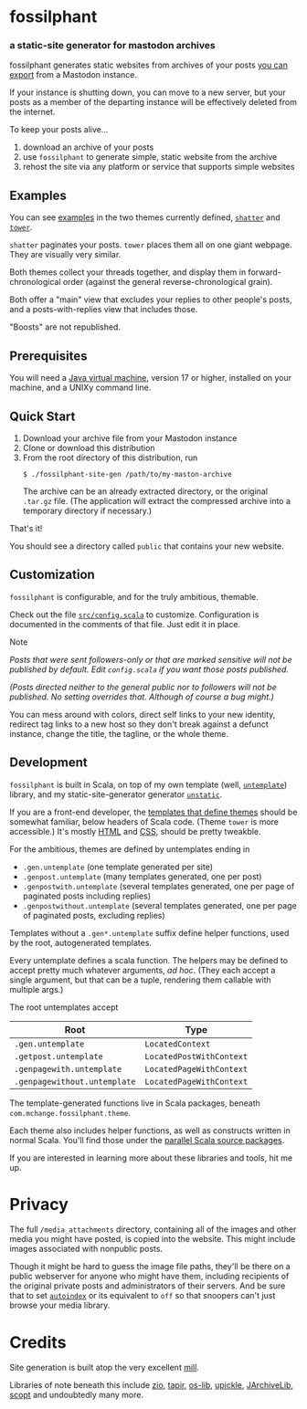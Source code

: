 # fossilphant

### a static-site generator for mastodon archives

fossilphant generates static websites from
archives of your posts [you can export](https://allthings.how/how-to-export-and-import-your-data-on-mastodon/)
from a Mastodon instance.

If your instance is shutting down, you can move to a new server,
but your posts as a member of the departing instance will be effectively
deleted from the internet.

To keep your posts alive...

1. download an archive of your posts
2. use `fossilphant` to generate simple, static website
   from the archive
3. rehost the site via any platform or service that supports simple websites

## Examples

You can see [examples](https://www.mchange.com/projects/fossilphant/example/shatter) in the two themes currently defined,
[`shatter`](https://www.mchange.com/projects/fossilphant/example/shatter)
and [`tower`](https://www.mchange.com/projects/fossilphant/example/tower).

`shatter` paginates your posts. `tower` places them all on one giant webpage.
They are visually very similar.

Both themes collect your threads together, and display them in forward-chronological
order (against the general reverse-chronological grain).

Both offer a "main" view that
excludes your replies to other people's posts, and a posts-with-replies view that
includes those.

"Boosts" are not republished.

## Prerequisites

You will need a [Java virtual machine](https://www.oracle.com/java/technologies/java-se-glance.html),
version 17 or higher, installed on your machine, and a UNIXy command line.

## Quick Start

1. Download your archive file from your Mastodon instance
2. Clone or download this distribution
3. From the root directory of this distribution, run
   ```plaintext
   $ ./fossilphant-site-gen /path/to/my-maston-archive
   ```
   The archive can be an already extracted directory, or the original
    `.tar.gz` file. (The application will extract the compressed archive into a
   temporary directory if necessary.)

That's it!

You should see a directory called `public`
that contains your new website.

## Customization

`fossilphant` is configurable, and for the truly ambitious,
themable.

Check out the file [`src/config.scala`](src/config.scala) to customize.
Configuration is documented in the comments of that file. Just edit it in place.

> [!NOTE]  
> _Posts that were sent followers-only or that are marked sensitive
> will not be published by default. Edit `config.scala` if you want
> those posts published._
> 
> _(Posts directed neither to the general public
> nor to followers will not be published. No setting overrides that.
> Although of course a bug might.)_

You can mess around with colors, direct self links to your new identity,
redirect tag links to a new host so they don't break against a defunct instance,
change the title, the tagline, or the whole theme.

## Development

`fossilphant` is built in Scala, on top of my own template (well,
[`untemplate`](https://github.com/swaldman/untemplate-doc#readme)) library,
and my static-site-generator generator [`unstatic`](https://github.com/swaldman/unstatic).

If you are a front-end developer, the
[templates that define themes](fossilphant/untemplate/com/mchange/fossilphant/theme)
should be somewhat familiar, below headers of Scala code. (Theme `tower` is more accessible.) It's mostly
[HTML](fossilphant/untemplate/com/mchange/fossilphant/theme/tower/layout-main.html.untemplate) and
[CSS](fossilphant/untemplate/com/mchange/fossilphant/theme/tower/style.css.gen.untemplate), should be pretty tweakble.

For the ambitious, themes are defined by untemplates ending in
* `.gen.untemplate` (one template generated per site)
* `.genpost.untemplate`
(many templates generated, one per post)
* `.genpostwith.untemplate` (several templates generated, one per page of paginated posts including replies)
* `.genpostwithout.untemplate` (several templates generated, one per page of paginated posts, excluding replies)

Templates without a `.gen*.untemplate` suffix define helper functions,
used by the root, autogenerated templates.

Every untemplate defines a scala function. The helpers may be defined
to accept pretty much whatever arguments, _ad hoc_. (They each accept a
single argument, but that can be a tuple, rendering them callable with
multiple args.)

The root untemplates accept

| Root                         | Type                     |
|------------------------------|--------------------------|
| `.gen.untemplate`            | `LocatedContext`         |
| `.getpost.untemplate`        | `LocatedPostWithContext` | 
| `.genpagewith.untemplate`    | `LocatedPageWithContext` |
| `.genpagewithout.untemplate` | `LocatedPageWithContext` |

The template-generated functions live in Scala packages, beneath `com.mchange.fossilphant.theme`.

Each theme also includes helper functions, as well as constructs written in normal Scala.
You'll find those under the [parallel Scala source packages](fossilphant/src/com/mchange/fossilphant/theme).

If you are interested in learning more about these libraries and tools, hit me up.

# Privacy

The full `/media_attachments` directory, containing all of the images and other media
you might have posted, is copied into the website. This might include images associated
with nonpublic posts.

Though it might be hard to guess the image file paths, they'll be there on a public
webserver for anyone who might have them, including recipients of the original private
posts and administrators of their servers. And be sure that to set [`autoindex`](https://docs.nginx.com/nginx/admin-guide/web-server/serving-static-content/)
or its equivalent to `off` so that snoopers can't just browse your media library.

# Credits

Site generation is built atop the very excellent [mill](https://github.com/com-lihaoyi/mill).

Libraries of note beneath this include [zio](https://zio.dev/), [tapir](https://tapir.softwaremill.com/en/latest/),
[os-lib](https://github.com/com-lihaoyi/os-lib), [upickle](https://com-lihaoyi.github.io/upickle/),
[JArchiveLib](https://rauschig.org/jarchivelib/), [scopt](https://github.com/scopt/scopt) and undoubtedly many more.
